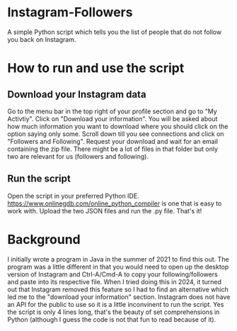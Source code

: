 # Instagram-Followers
A simple Python script which tells you the list of people that do not follow you back on Instagram.

# How to run and use the script
## Download your Instagram data
Go to the menu bar in the top right of your profile section and go to "My Activtiy".
Click on "Download your information".
You will be asked about how much information you want to download where you should click on the option saying only some.
  Scroll down till you see connections and click on "Followers and Following".
Request your download and wait for an email containing the zip file.
There might be a lot of files in that folder but only two are relevant for us (followers and following).
## Run the script
Open the script in your preferred Python IDE. https://www.onlinegdb.com/online_python_compiler is one that is easy to work with.
Upload the two JSON files and run the .py file.
That's it!

# Background
I initially wrote a program in Java in the summer of 2021 to find this out. The program was a little different in that you would need to open up the desktop version of Instagram and Ctrl-A/Cmd-A to copy your following/followers and paste into its respective file. When I tried doing this in 2024, it turned out that Instagram removed this feature so I had to find an alternative which led me to the "download your information" section. Instagram does not have an API for the public to use so it is a little inconvinent to run the script.
Yes the script is only 4 lines long, that's the beauty of set comprehensions in Python (although I guess the code is not that fun to read because of it).
